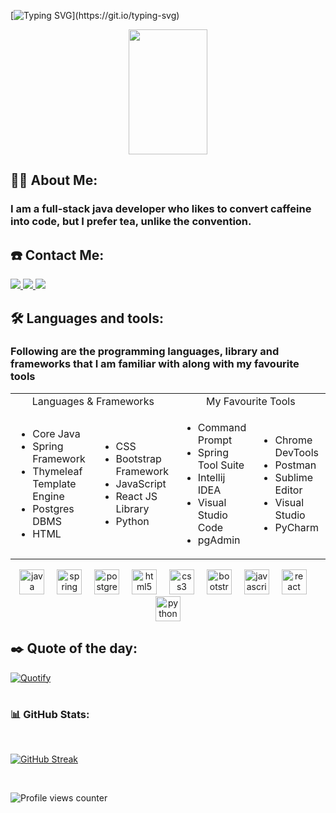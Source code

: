 [![Typing SVG](https://readme-typing-svg.demolab.com?font=Times+New+Roman&size=50&duration=4000&pause=1000&color=7EF700&multiline=true&width=1000&height=150&lines=Hello+%F0%9F%91%8B%2C+I+am+Aman+Sheikh;and+welcome+to+my+GithHub+account.)](https://git.io/typing-svg)
<div align="center">
<img src="https://i.giphy.com/media/QNFhOolVeCzPQ2Mx85/giphy.webp" width="50%" height="200px"/>
</div>


<h2 align="left">🙋‍♂️  About Me:</h2>

<h3> I am a full-stack java developer who likes to convert caffeine into code, but I prefer tea, unlike the convention. </h3>

<h2 align="left">☎️ Contact Me:</h2>
<a href="https://www.facebook.com/aman00sheikh00fb" > <img src="https://img.shields.io/badge/Facebook-1877F2?style=for-the-badge&logo=facebook&logoColor=white" /> </a><a href="https://twitter.com/Aman_R_Sheikh" > <img src="https://img.shields.io/badge/Twitter-1DA1F2?style=for-the-badge&logo=twitter&logoColor=white" /> </a><a href="https://t.me/aman_sheikh_telegram" > <img src="https://img.shields.io/badge/Telegram-2CA5E0?style=for-the-badge&logo=telegram&logoColor=white" /> </a>


<h2 align="left">🛠 Languages and tools:</h2>

<h3>Following are the programming languages, library and frameworks that I am familiar with along with my favourite tools </h3>

 
<div align="center">
  
  <table>
  <tr><td colspan="2" align="center">Languages & Frameworks</td> <td colspan="2" align="center">My Favourite Tools</td></tr>
  <tr>
  <td>
  <ul>
  <li>Core Java</li>
  <li>Spring Framework</li>
  <li>Thymeleaf Template Engine</li>
  <li>Postgres DBMS</li>
  <li>HTML</li>
  </ul>
  </td>
  
  <td>
  <ul>
  <li>CSS</li>
  <li>Bootstrap Framework</li>
  <li>JavaScript</li>
  <li>React JS Library</li>
  <li>Python</li>
  </ul>
  </td>

  
  <td>
  <ul>
  <li>Command Prompt</li>
  <li>Spring Tool Suite</li>
  <li>Intellij IDEA</li>
  <li>Visual Studio Code</li>
  <li>pgAdmin</li>

  </ul>
  </td>


  <td>
  <ul>
  <li>Chrome DevTools</li>
  <li>Postman</li>
  <li>Sublime Editor</li>  
  <li>Visual Studio</li>
  <li>PyCharm</li>
  </ul>
  </td>
  


  
  
  </tr>

  </table>

</div>

<div align="center">
  <img src="https://cdn.jsdelivr.net/gh/devicons/devicon/icons/java/java-original.svg" height="40" alt="java logo"  />
  <img width="12" />
  <img src="https://cdn.jsdelivr.net/gh/devicons/devicon/icons/spring/spring-original.svg" height="40" alt="spring logo"  />
  <img width="12" />
  <img src="https://cdn.jsdelivr.net/gh/devicons/devicon/icons/postgresql/postgresql-original.svg" height="40" alt="postgresql logo"  />
  <img width="12" />
  <img src="https://cdn.jsdelivr.net/gh/devicons/devicon/icons/html5/html5-original.svg" height="40" alt="html5 logo"  />
  <img width="12" />
  <img src="https://cdn.jsdelivr.net/gh/devicons/devicon/icons/css3/css3-original.svg" height="40" alt="css3 logo"  />
  <img width="12" />
  <img src="https://cdn.jsdelivr.net/gh/devicons/devicon/icons/bootstrap/bootstrap-original.svg" height="40" alt="bootstrap logo"  />
  <img width="12" />
  <img src="https://cdn.jsdelivr.net/gh/devicons/devicon/icons/javascript/javascript-original.svg" height="40" alt="javascript logo"  />
  <img width="12" />
  <img src="https://user-images.githubusercontent.com/25181517/183897015-94a058a6-b86e-4e42-a37f-bf92061753e5.png" height="40" alt="react logo"  />
  <img width="12" />
  <img src="https://cdn.jsdelivr.net/gh/devicons/devicon/icons/python/python-original.svg" height="40" alt="python logo"  />
  
</div>


<h2 align="left"> ✒️ Quote of the day:</h2>
  

[![Quotify](https://github-readme-quotify.vercel.app/api?mode=mixed&type=horizontal&theme=dracula)](https://github.com/aman-sheikh-git/github-readme-quotify)

# 
### <h3 align="left"> 📊 GitHub Stats:</h3>


[//]: ![](https://github-readme-streak-stats.herokuapp.com/?user=aman-sheikh-git&theme=dark&hide_border=false)

<br/>

[![GitHub Streak](https://github-readme-streak-stats.herokuapp.com?user=aman-sheikh-git&theme=dark&hide_border=true)](https://git.io/streak-stats)

<br>

![Profile views counter](https://komarev.com/ghpvc/?username=aman-sheikh-git&&style=flat-square)  
